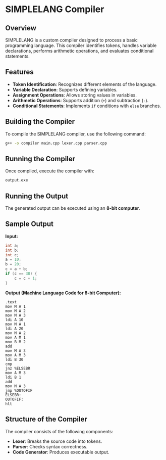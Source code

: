 # SIMPLELANG Compiler

## Overview

SIMPLELANG is a custom compiler designed to process a basic programming language. This compiler identifies tokens, handles variable declarations, performs arithmetic operations, and evaluates conditional statements.

## Features

- **Token Identification**: Recognizes different elements of the language.
- **Variable Declaration**: Supports defining variables.
- **Assignment Operations**: Allows storing values in variables.
- **Arithmetic Operations**: Supports addition (`+`) and subtraction (`-`).
- **Conditional Statements**: Implements `if` conditions with `else` branches.

## Building the Compiler

To compile the SIMPLELANG compiler, use the following command:

```bash
g++ -o compiler main.cpp lexer.cpp parser.cpp
```

## Running the Compiler

Once compiled, execute the compiler with:

```bash
output.exe
```

## Running the Output

The generated output can be executed using an **8-bit computer**.

## Sample Output

**Input:**

```c
int a;
int b;
int c;
a = 10;
b = 20;
c = a + b;
if (c == 30) {
    c = c + 1;
}
```

**Output (Machine Language Code for 8-bit Computer):**

```assembly
.text
mov M A 1
mov M A 2
mov M A 3
ldi A 10
mov M A 1
ldi A 20
mov M A 2
mov A M 1
mov B M 2
add
mov M A 3
mov A M 3
ldi B 30
cmp
jnz %ELSEBR
mov A M 3
ldi B 1
add
mov M A 3
jmp %OUTOFIF
ELSEBR:
OUTOFIF:
hlt
```

## Structure of the Compiler

The compiler consists of the following components:

- **Lexer**: Breaks the source code into tokens.
- **Parser**: Checks syntax correctness.
- **Code Generator**: Produces executable output.




